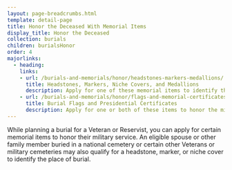 ```yaml
---
layout: page-breadcrumbs.html
template: detail-page
title: Honor the Deceased With Memorial Items
display_title: Honor the Deceased
collection: burials
children: burialsHonor
order: 4
majorlinks:
  - heading: 
    links:
    - url: /burials-and-memorials/honor/headstones-markers-medallions/
      title: Headstones, Markers, Niche Covers, and Medallions
      description: Apply for one of these memorial items to identify the place of burial of a deceased Veteran or eligible spouse or other family member.
    - url: /burials-and-memorials/honor/flags-and-memorial-certificates/
      title: Burial Flags and Presidential Certificates
      description: Apply for one or both of these items to honor the military service of a deceased Veteran or Reservist.
---
```

<div class="va-introtext">
While planning a burial for a Veteran or Reservist, you can apply for certain memorial items to honor their military service. An eligible spouse or other family member buried in a national cemetery or certain other Veterans or military cemeteries may also qualify for a headstone, marker, or niche cover to identify the place of burial.

</div>


